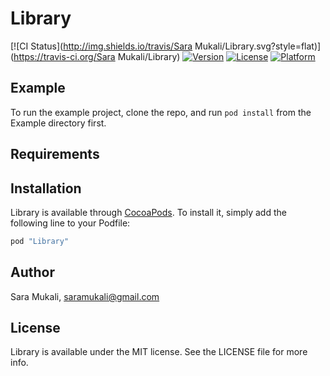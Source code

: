 # Library

[![CI Status](http://img.shields.io/travis/Sara Mukali/Library.svg?style=flat)](https://travis-ci.org/Sara Mukali/Library)
[![Version](https://img.shields.io/cocoapods/v/Library.svg?style=flat)](http://cocoapods.org/pods/Library)
[![License](https://img.shields.io/cocoapods/l/Library.svg?style=flat)](http://cocoapods.org/pods/Library)
[![Platform](https://img.shields.io/cocoapods/p/Library.svg?style=flat)](http://cocoapods.org/pods/Library)

## Example

To run the example project, clone the repo, and run `pod install` from the Example directory first.

## Requirements

## Installation

Library is available through [CocoaPods](http://cocoapods.org). To install
it, simply add the following line to your Podfile:

```ruby
pod "Library"
```

## Author

Sara Mukali, saramukali@gmail.com

## License

Library is available under the MIT license. See the LICENSE file for more info.
